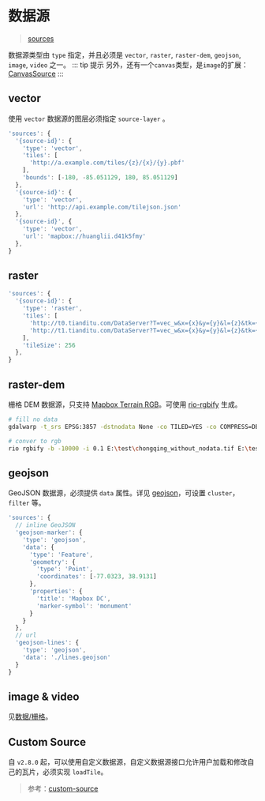 # 数据源

> [sources](https://docs.mapbox.com/mapbox-gl-js/style-spec/sources/)

数据源类型由 `type` 指定，并且必须是 `vector`, `raster`, `raster-dem`, `geojson`, `image`, `video` 之一。
::: tip 提示
另外，还有一个`canvas`类型，是`image`的扩展：[CanvasSource](https://docs.mapbox.com/mapbox-gl-js/api/sources/#canvassource)
:::

## vector

使用 `vector` 数据源的图层必须指定 `source-layer` 。

```js
'sources': {
  '{source-id}': {
    'type': 'vector',
    'tiles': [
      'http://a.example.com/tiles/{z}/{x}/{y}.pbf'
    ],
    'bounds': [-180, -85.051129, 180, 85.051129]
  },
  '{source-id}': {
    'type': 'vector',
    'url': 'http://api.example.com/tilejson.json'
  },
  '{source-id}', {
    'type': 'vector',
    'url': 'mapbox://huanglii.d41k5fmy'
  },
}
```

## raster

```js
'sources': {
  '{source-id}': {
    'type': 'raster',
    'tiles': [
      'http://t0.tianditu.com/DataServer?T=vec_w&x={x}&y={y}&l={z}&tk={天地图 key}',
      'http://t1.tianditu.com/DataServer?T=vec_w&x={x}&y={y}&l={z}&tk={天地图 key}'
    ],
    'tileSize': 256
  },
}
```

## raster-dem

栅格 DEM 数据源，只支持 [Mapbox Terrain RGB](https://blog.mapbox.com/global-elevation-data-6689f1d0ba65)。可使用 [rio-rgbify](https://github.com/mapbox/rio-rgbify) 生成。

```sh
# fill no data
gdalwarp -t_srs EPSG:3857 -dstnodata None -co TILED=YES -co COMPRESS=DEFLATE -co BIGTIFF=IF_NEEDED E:\test\chongqing.tif  E:\test\chongqing_without_nodata.tif

# conver to rgb
rio rgbify -b -10000 -i 0.1 E:\test\chongqing_without_nodata.tif E:\test\chongqing_rgb.tif
```

## geojson

GeoJSON 数据源，必须提供 `data` 属性。详见 [geojson](https://docs.mapbox.com/mapbox-gl-js/style-spec/sources/#geojson)，可设置 `cluster`， `filter` 等。

```js
'sources': {
  // inline GeoJSON
  'geojson-marker': {
    'type': 'geojson',
    'data': {
      'type': 'Feature',
      'geometry': {
        'type': 'Point',
        'coordinates': [-77.0323, 38.9131]
      },
      'properties': {
        'title': 'Mapbox DC',
        'marker-symbol': 'monument'
      }
    }
  },
  // url
  'geojson-lines': {
    'type': 'geojson',
    'data': './lines.geojson'
  }
}
```

## image & video

见[数据/栅格](/data/raster)。

## Custom Source

自 `v2.8.0` 起，可以使用自定义数据源，自定义数据源接口允许用户加载和修改自己的瓦片，必须实现 `loadTile`。

<!-- <ClientOnly>
  <common-code-view name="style-spec-custom-source" />
</ClientOnly> -->

> 参考：[custom-source](https://github.com/mapbox/mapbox-gl-js/blob/main/debug/custom-source.html)
